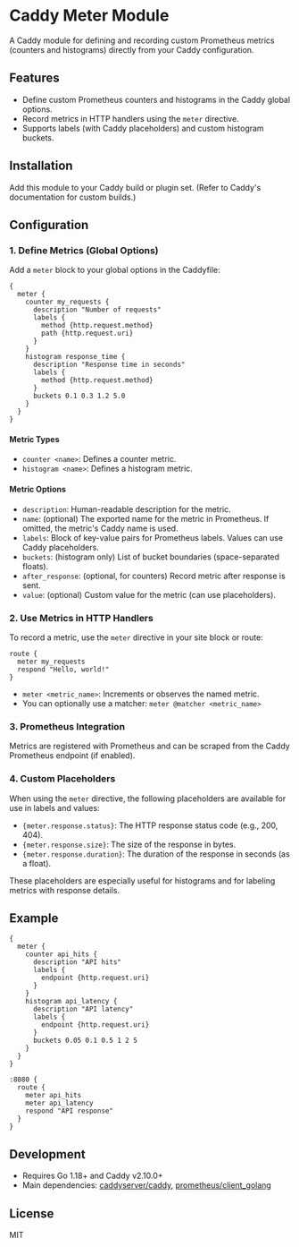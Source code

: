 # Caddy Meter Module

A Caddy module for defining and recording custom Prometheus metrics (counters and histograms) directly from your Caddy configuration.

## Features
- Define custom Prometheus counters and histograms in the Caddy global options.
- Record metrics in HTTP handlers using the `meter` directive.
- Supports labels (with Caddy placeholders) and custom histogram buckets.

## Installation

Add this module to your Caddy build or plugin set. (Refer to Caddy's documentation for custom builds.)

## Configuration

### 1. Define Metrics (Global Options)

Add a `meter` block to your global options in the Caddyfile:

```caddyfile
{
  meter {
    counter my_requests {
      description "Number of requests"
      labels {
        method {http.request.method}
        path {http.request.uri}
      }
    }
    histogram response_time {
      description "Response time in seconds"
      labels {
        method {http.request.method}
      }
      buckets 0.1 0.3 1.2 5.0
    }
  }
}
```

#### Metric Types
- `counter <name>`: Defines a counter metric.
- `histogram <name>`: Defines a histogram metric.

#### Metric Options
- `description`: Human-readable description for the metric.
- `name`: (optional) The exported name for the metric in Prometheus. If omitted, the metric's Caddy name is used.
- `labels`: Block of key-value pairs for Prometheus labels. Values can use Caddy placeholders.
- `buckets`: (histogram only) List of bucket boundaries (space-separated floats).
- `after_response`: (optional, for counters) Record metric after response is sent.
- `value`: (optional) Custom value for the metric (can use placeholders).

### 2. Use Metrics in HTTP Handlers

To record a metric, use the `meter` directive in your site block or route:

```caddyfile
route {
  meter my_requests
  respond "Hello, world!"
}
```

- `meter <metric_name>`: Increments or observes the named metric.
- You can optionally use a matcher: `meter @matcher <metric_name>`

### 3. Prometheus Integration

Metrics are registered with Prometheus and can be scraped from the Caddy Prometheus endpoint (if enabled).

### 4. Custom Placeholders

When using the `meter` directive, the following placeholders are available for use in labels and values:

- `{meter.response.status}`: The HTTP response status code (e.g., 200, 404).
- `{meter.response.size}`: The size of the response in bytes.
- `{meter.response.duration}`: The duration of the response in seconds (as a float).

These placeholders are especially useful for histograms and for labeling metrics with response details.

## Example

```caddyfile
{
  meter {
    counter api_hits {
      description "API hits"
      labels {
        endpoint {http.request.uri}
      }
    }
    histogram api_latency {
      description "API latency"
      labels {
        endpoint {http.request.uri}
      }
      buckets 0.05 0.1 0.5 1 2 5
    }
  }
}

:8080 {
  route {
    meter api_hits
    meter api_latency
    respond "API response"
  }
}
```

## Development

- Requires Go 1.18+ and Caddy v2.10.0+
- Main dependencies: [caddyserver/caddy](https://github.com/caddyserver/caddy), [prometheus/client_golang](https://github.com/prometheus/client_golang)

## License

MIT 